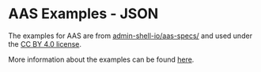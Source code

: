 # AAS Examples - JSON

The examples for AAS are from [admin-shell-io/aas-specs/](https://github.com/admin-shell-io/aas-specs/tree/master) and used under the [CC BY 4.0 license](https://github.com/admin-shell-io/aas-specs/blob/master/LICENSE.txt).

More information about the examples can be found [here](https://github.com/admin-shell-io/aas-specs/blob/master/schemas/json/examples/README.md).